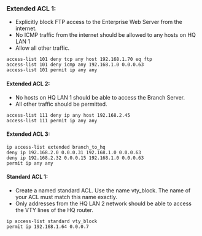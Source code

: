 ### Extended ACL 1:
- Explicitly block FTP access to the Enterprise Web Server from the internet.
- No ICMP traffic from the internet should be allowed to any hosts on HQ LAN 1
- Allow all other traffic.
```
access-list 101 deny tcp any host 192.168.1.70 eq ftp
access-list 101 deny icmp any 192.168.1.0 0.0.0.63
access-list 101 permit ip any any
```

#### Extended ACL 2:
- No hosts on HQ LAN 1 should be able to access the Branch Server.
- All other traffic should be permitted.
```
access-list 111 deny ip any host 192.168.2.45
access-list 111 permit ip any any
```

#### Extended ACL 3:
```
ip access-list extended branch_to_hq
deny ip 192.168.2.0 0.0.0.31 192.168.1.0 0.0.0.63
deny ip 192.168.2.32 0.0.0.15 192.168.1.0 0.0.0.63
permit ip any any
```

#### Standard ACL 1:
- Create a named standard ACL. Use the name vty_block. The name of your ACL must match this name exactly.
- Only addresses from the HQ LAN 2 network should be able to access the VTY lines of the HQ router.
```
ip access-list standard vty_block
permit ip 192.168.1.64 0.0.0.7
```
